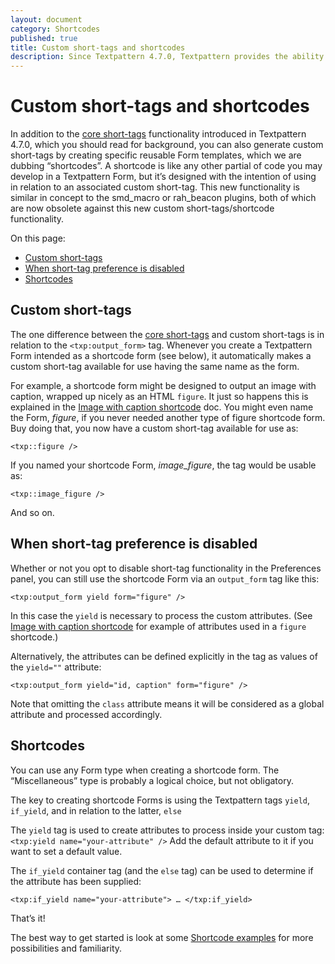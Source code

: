 ```yaml
---
layout: document
category: Shortcodes
published: true
title: Custom short-tags and shortcodes
description: Since Textpattern 4.7.0, Textpattern provides the ability to create custom tags associated with shortcodes. An extremely powerful feature that obviates the need for plugins like smd_macro and rah_beacon.
--- 
```


# Custom short-tags and shortcodes

In addition to the [core short-tags](https://docs.textpattern.io/tags/tag-basics/core-short-tags) functionality introduced in Textpattern 4.7.0, which you should read for background, you can also generate custom short-tags by creating specific reusable Form templates, which we are dubbing “shortcodes”. A shortcode is like any other partial of code you may develop in a Textpattern Form, but it’s designed with the intention of using in relation to an associated custom short-tag. This new functionality is similar in concept to the smd_macro or rah_beacon plugins, both of which are now obsolete against this new custom short-tags/shortcode functionality. 

On this page:

* [Custom short-tags](#custom-short-tags)
* [When short-tag preference is disabled](when-short-tag-preference-is-disabled)
* [Shortcodes](#shortcodes)

## Custom short-tags

The one difference between the [core short-tags](https://docs.textpattern.io/tags/tag-basics/core-short-tags) and custom short-tags is in relation to the `<txp:output_form>` tag. Whenever you create a Textpattern Form intended as a shortcode form (see below), it automatically makes a custom short-tag available for use having the same name as the form.

For example, a shortcode form might be designed to output an image with caption, wrapped up nicely as an HTML `figure`. It just so happens this is explained in the [Image with caption shortcode](image-with-caption-shortcode) doc. You might even name the Form, _figure_, if you never needed another type of figure shortcode form. Buy doing that, you now have a custom short-tag available for use as:

```
<txp::figure />
```

If you named your shortcode Form, _image_figure_, the tag would be usable as:

```
<txp::image_figure />
``` 

And so on.

## When short-tag preference is disabled

Whether or not you opt to disable short-tag functionality in the Preferences panel, you can still use the shortcode Form via an `output_form` tag like this:

```
<txp:output_form yield form="figure" />
```

In this case the `yield` is necessary to process the custom attributes. (See [Image with caption shortcode](image-with-caption-shortcode) for example of attributes used in a `figure` shortcode.)

Alternatively, the attributes can be defined explicitly in the tag as values of the `yield=""` attribute: 

```
<txp:output_form yield="id, caption" form="figure" />
```

Note that omitting the `class` attribute means it will be considered as a global attribute and processed accordingly.

## Shortcodes

You can use any Form type when creating a shortcode form. The “Miscellaneous” type is probably a logical choice, but not obligatory.

The key to creating shortcode Forms is using the Textpattern tags `yield`, `if_yield`, and in relation to the latter, `else`

The `yield` tag is used to create attributes to process inside  your custom tag: `<txp:yield name="your-attribute" />` Add the default attribute to it if you want to set a default value.

The `if_yield` container tag (and the `else` tag) can be used to determine if the attribute has been supplied:

```
<txp:if_yield name="your-attribute"> … </txp:if_yield>
```

That’s it!

The best way to get started is look at some [Shortcode examples](https://docs.textpattern.io/tags/shortcodes/) for more possibilities and familiarity.

